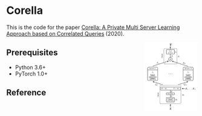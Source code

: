 # Corella
This is the code for the paper [Corella: A Private Multi Server Learning Approach based on Correlated Queries](http://??) (2020).

<img src="./Image/method.jpg" align="right" width="140">

## Prerequisites
- Python 3.6+
- PyTorch 1.0+

## Reference 

```
```
